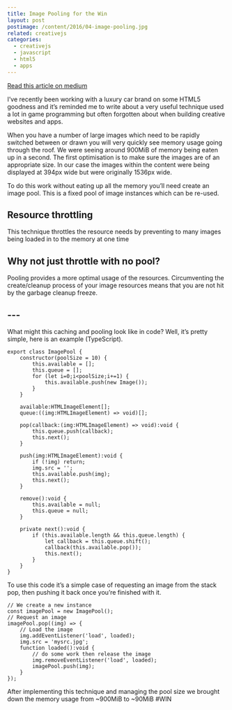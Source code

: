 ```yaml
---
title: Image Pooling for the Win
layout: post
postimage: /content/2016/04-image-pooling.jpg
related: creativejs
categories:
  - creativejs
  - javascript
  - html5
  - apps
---
```


[Read this article on medium](https://medium.com/@davetayls/image-pooling-for-the-win-49d47c40e572#.kv3d11jsr)

I’ve recently been working with a luxury car brand on some HTML5 goodness and it’s reminded me to write about a very useful technique used a lot in game programming but often forgotten about when building creative websites and apps.

When you have a number of large images which need to be rapidly switched between or drawn you will very quickly see memory usage going through the roof. We were seeing around 900MiB of memory being eaten up in a second. The first optimisation is to make sure the images are of an appropriate size. In our case the images within the content were being displayed at 394px wide but were originally 1536px wide.

To do this work without eating up all the memory you’ll need create an image pool. This is a fixed pool of image instances which can be re-used.

## Resource throttling

This technique throttles the resource needs by preventing to many images being loaded in to the memory at one time

## Why not just throttle with no pool?

Pooling provides a more optimal usage of the resources. Circumventing the create/cleanup process of your image resources means that you are not hit by the garbage cleanup freeze.

## ---

What might this caching and pooling look like in code? Well, it’s pretty simple, here is an example (TypeScript).

    export class ImagePool {
        constructor(poolSize = 10) {
            this.available = [];
            this.queue = [];
            for (let i=0;i<poolSize;i+=1) {
                this.available.push(new Image());
            }
        }
    
        available:HTMLImageElement[];
        queue:((img:HTMLImageElement) => void)[];
    
        pop(callback:(img:HTMLImageElement) => void):void {
            this.queue.push(callback);
            this.next();
        }
    
        push(img:HTMLImageElement):void {
            if (!img) return;
            img.src = '';
            this.available.push(img);
            this.next();
        }
    
        remove():void {
            this.available = null;
            this.queue = null;
        }
    
        private next():void {
            if (this.available.length && this.queue.length) {
                let callback = this.queue.shift();
                callback(this.available.pop());
                this.next();
            }
        }
    }

To use this code it’s a simple case of requesting an image from the stack pop, then pushing it back once you’re finished with it.

    // We create a new instance
    const imagePool = new ImagePool();
    // Request an image
    imagePool.pop((img) => {
        // Load the image
        img.addEventListener('load', loaded);
        img.src = 'mysrc.jpg';
        function loaded():void {
            // do some work then release the image
            img.removeEventListener('load', loaded);
            imagePool.push(img);
        }
    });

After implementing this technique and managing the pool size we brought down the memory usage from ~900MiB to ~90MiB #WIN
